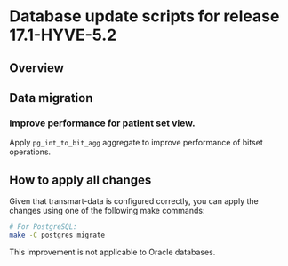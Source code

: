 Database update scripts for release 17.1-HYVE-5.2
========================================

Overview
--------

## Data migration

### Improve performance for patient set view.

Apply `pg_int_to_bit_agg` aggregate to improve performance of bitset operations.

## How to apply all changes

Given that transmart-data is configured correctly, you can apply the changes using one of the following make commands:

```bash
# For PostgreSQL:
make -C postgres migrate
```      

This improvement is not applicable to Oracle databases.
